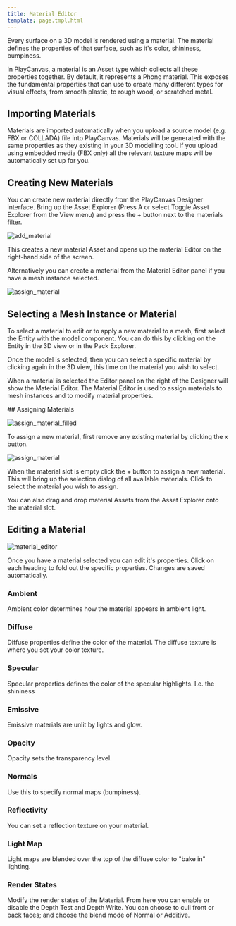 ```yaml
---
title: Material Editor
template: page.tmpl.html
---
```


Every surface on a 3D model is rendered using a material. The material defines the properties of that surface, such as it's color, shininess, bumpiness.

In PlayCanvas, a material is an Asset type which collects all these properties together. By default, it represents a Phong material. This exposes the fundamental properties that can use to create many different types for visual effects, from smooth plastic, to rough wood, or scratched metal.

## Importing Materials

Materials are imported automatically when you upload a source model (e.g. FBX or COLLADA) file into PlayCanvas. Materials will be generated with the same properties as they existing in your 3D modelling tool. If you upload using embedded media (FBX only) all the relevant texture maps will be automatically set up for you. 

## Creating New Materials

You can create new material directly from the PlayCanvas Designer interface. Bring up the Asset Explorer (Press A or select Toggle Asset Explorer from the View menu) and press the + button next to the materials filter.

![add_material](/images/content_creation/add_material.png)

This creates a new material Asset and opens up the material Editor on the right-hand side of the screen.

Alternatively you can create a material from the Material Editor panel if you have a mesh instance selected.

![assign_material](/images/content_creation/assign_material.png)

## Selecting a Mesh Instance or Material

To select a material to edit or to apply a new material to a mesh, first select the Entity with the model component. You can do this by clicking on the Entity in the 3D view or in the Pack Explorer.

Once the model is selected, then you can select a specific material by clicking again in the 3D view, this time on the material you wish to select.

When a material is selected the Editor panel on the right of the Designer will show the Material Editor. The Material Editor is used to assign materials to mesh instances and to modify material properties.

## Assigning Materials

![assign_material_filled](/images/content_creation/assign_material_filled.png)

To assign a new material, first remove any existing material by clicking the x button.

![assign_material](/images/content_creation/assign_material.png)

When the material slot is empty click the + button to assign a new material. This will bring up the selection dialog of all available materials. Click to select the material you wish to assign.

You can also drag and drop material Assets from the Asset Explorer onto the material slot.

## Editing a Material

![material_editor](/images/content_creation/material_editor.png)

Once you have a material selected you can edit it's properties. Click on each heading to fold out the specific properties. Changes are saved automatically.

### Ambient
Ambient color determines how the material appears in ambient light.

### Diffuse
Diffuse properties define the color of the material. The diffuse texture is where you set your color texture.

### Specular
Specular properties defines the color of the specular highlights. I.e. the shininess

### Emissive
Emissive materials are unlit by lights and glow.

### Opacity
Opacity sets the transparency level.

### Normals
Use this to specify normal maps (bumpiness).

### Reflectivity
You can set a reflection texture on your material.

### Light Map
Light maps are blended over the top of the diffuse color to "bake in" lighting.

### Render States
Modify the render states of the Material. From here you can enable or disable the Depth Test and Depth Write. You can choose to cull front or back faces; and choose the blend mode of Normal or Additive.